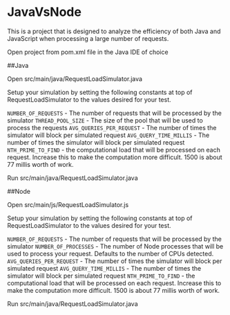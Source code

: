 # JavaVsNode

This is a project that is designed to analyze the efficiency of both Java and JavaScript when processing a large number of requests. 

Open project from pom.xml file in the Java IDE of choice

##Java

Open src/main/java/RequestLoadSimulator.java

Setup your simulation by setting the following constants at top of RequestLoadSimulator to the values desired for your test.

`NUMBER_OF_REQUESTS` - The number of requests that will be processed by the simulator
`THREAD_POOL_SIZE` - The size of the pool that will be used to process the requests
`AVG_QUERIES_PER_REQUEST` - The number of times the simulator will block per simulated request
`AVG_QUERY_TIME_MILLIS` - The number of times the simulator will block per simulated request
`NTH_PRIME_TO_FIND` - the computational load that will be processed on each request. Increase this to make the computation more difficult. 1500 is about 77 millis worth of work.

Run src/main/java/RequestLoadSimulator.java

##Node

Open src/main/js/RequestLoadSimulator.js

Setup your simulation by setting the following constants at top of RequestLoadSimulator to the values desired for your test.

`NUMBER_OF_REQUESTS` - The number of requests that will be processed by the simulator
`NUMBER_OF_PROCESSES` - The number of Node processes that will be used to process your request. Defaults to the number of CPUs detected.
`AVG_QUERIES_PER_REQUEST` - The number of times the simulator will block per simulated request
`AVG_QUERY_TIME_MILLIS` - The number of times the simulator will block per simulated request
`NTH_PRIME_TO_FIND` - the computational load that will be processed on each request. Increase this to make the computation more difficult. 1500 is about 77 millis worth of work.

Run src/main/java/RequestLoadSimulator.java
